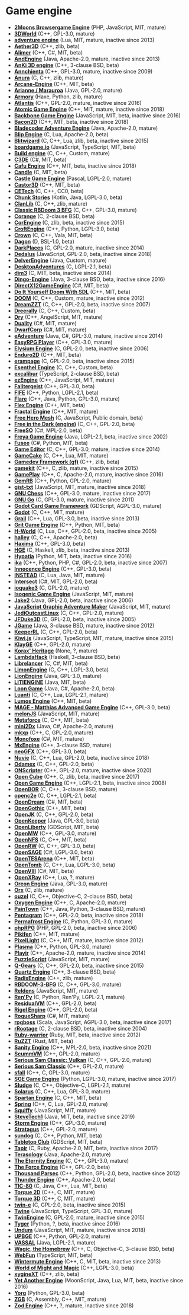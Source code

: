 [comment]: # (autogenerated content, do not edit)
# Game engine

- **[2Moons Browsergame Engine](../2moons_browsergame_engine.md)** (PHP, JavaScript, MIT, mature)
- **[3DWorld](../3dworld.md)** (C++, GPL-3.0, mature)
- **[adventure engine](../adventure_engine.md)** (Lua, MIT, mature, inactive since 2013)
- **[Aether3D](../aether3d.md)** (C++, zlib, beta)
- **[Alimer](../alimer.md)** (C++, C#, MIT, beta)
- **[AndEngine](../andengine.md)** (Java, Apache-2.0, mature, inactive since 2013)
- **[AnKi 3D engine](../anki_3d_engine.md)** (C++, 3-clause BSD, beta)
- **[Annchienta](../annchienta.md)** (C++, GPL-3.0, mature, inactive since 2009)
- **[Anura](../anura.md)** (C, C++, zlib, mature)
- **[Arcane-Engine](../arcane-engine.md)** (C++, MIT, beta)
- **[Arianne / Marauroa](../arianne_marauroa.md)** (Java, GPL-2.0, mature)
- **[Armory](../armory.md)** (Haxe, Python, zlib, mature)
- **[Atlantis](../atlantis.md)** (C++, GPL-2.0, mature, inactive since 2016)
- **[Atomic Game Engine](../atomic_game_engine.md)** (C++, MIT, mature, inactive since 2018)
- **[Backbone Game Engine](../backbone_game_engine.md)** (JavaScript, MIT, beta, inactive since 2016)
- **[Bacon2D](../bacon2d.md)** (C++, MIT, beta, inactive since 2018)
- **[Bladecoder Adventure Engine](../bladecoder_adventure_engine.md)** (Java, Apache-2.0, mature)
- **[Blip Engine](../blip_engine.md)** (C, Lua, Apache-2.0, beta)
- **[Blitwizard](../blitwizard.md)** (C, C++, Lua, zlib, beta, inactive since 2015)
- **[boardgame.io](../boardgameio.md)** (JavaScript, TypeScript, MIT, beta)
- **[Build engine](../build_engine.md)** (C, C++, Custom, mature)
- **[C3DE](../c3de.md)** (C#, MIT, beta)
- **[Cafu Engine](../cafu_engine.md)** (C++, MIT, beta, inactive since 2018)
- **[Candle](../candle.md)** (C, MIT, beta)
- **[Castle Game Engine](../castle_game_engine.md)** (Pascal, LGPL-2.0, mature)
- **[Castor3D](../castor3d.md)** (C++, MIT, beta)
- **[CETech](../cetech.md)** (C, C++, CC0, beta)
- **[Chunk Stories](../chunk_stories.md)** (Kotlin, Java, LGPL-3.0, beta)
- **[ClanLib](../clanlib.md)** (C, C++, zlib, mature)
- **[Classic RBDoom 3 BFG](../classic_rbdoom_3_bfg.md)** (C, C++, GPL-3.0, mature)
- **[Corange](../corange.md)** (C, 2-clause BSD, beta)
- **[CorEngine](../corengine.md)** (C, zlib, beta, inactive since 2015)
- **[CroftEngine](../croftengine.md)** (C++, Python, LGPL-3.0, beta)
- **[Crown](../crown.md)** (C, C++, Vala, MIT, beta)
- **[Dagon](../dagon.md)** (D, BSL-1.0, beta)
- **[DarkPlaces](../darkplaces.md)** (C, GPL-2.0, mature, inactive since 2014)
- **[Dedalus](../dedalus.md)** (JavaScript, GPL-2.0, beta, inactive since 2018)
- **[DelverEngine](../delverengine.md)** (Java, Custom, mature)
- **[DesktopAdventures](../desktopadventures.md)** (C, LGPL-2.1, beta)
- **[dim3](../dim3.md)** (C, MIT, beta, inactive since 2014)
- **[Dingo-Engine](../dingo-engine.md)** (Java, 3-clause BSD, beta, inactive since 2016)
- **[DirectX12GameEngine](../directx12gameengine.md)** (C#, MIT, beta)
- **[Do It Yourself Doom With SDL](../do_it_yourself_doom_with_sdl.md)** (C++, MIT, beta)
- **[DOOM](../doom.md)** (C, C++, Custom, mature, inactive since 2012)
- **[DreamZZT](../dreamzzt.md)** (C, C++, GPL-2.0, beta, inactive since 2007)
- **[Dreerally](../dreerally.md)** (C, C++, Custom, beta)
- **[Dry](../dry.md)** (C++, AngelScript, MIT, mature)
- **[Duality](../duality.md)** (C#, MIT, mature)
- **[DwarfCorp](../dwarfcorp.md)** (C#, MIT, mature)
- **[eAdventure](../eadventure.md)** (Java, C#, GPL-3.0, mature, inactive since 2014)
- **[EasyRPG Player](../easyrpg_player.md)** (C++, GPL-3.0, mature)
- **[Elysium Engine](../elysium_engine.md)** (C, GPL-2.0, beta, inactive since 2006)
- **[Enduro2D](../enduro2d.md)** (C++, MIT, beta)
- **[erampage](../erampage.md)** (C, GPL-2.0, beta, inactive since 2015)
- **[Esenthel Engine](../esenthel_engine.md)** (C, C++, Custom, beta)
- **[excalibur](../excalibur.md)** (TypeScript, 2-clause BSD, beta)
- **[ezEngine](../ezengine.md)** (C++, JavaScript, MIT, mature)
- **[Falltergeist](../falltergeist.md)** (C++, GPL-3.0, beta)
- **[FIFE](../fife.md)** (C++, Python, LGPL-2.1, beta)
- **[Flare](../flare.md)** (C++, Java, Python, GPL-3.0, mature)
- **[Flex Engine](../flex_engine.md)** (C++, MIT, beta)
- **[Fractal Engine](../fractal_engine.md)** (C++, MIT, mature)
- **[Free Hero Mesh](../free_hero_mesh.md)** (C, JavaScript, Public domain, beta)
- **[Free in the Dark (engine)](../free_in_the_dark_engine.md)** (C, C++, GPL-2.0, beta)
- **[FreeSO](../freeso.md)** (C#, MPL-2.0, beta)
- **[Freya Game Engine](../freya_game_engine.md)** (Java, LGPL-2.1, beta, inactive since 2002)
- **[Fusee](../fusee.md)** (C#, Python, MIT, beta)
- **[Game Editor](../game_editor.md)** (C, C++, GPL-3.0, mature, inactive since 2014)
- **[GameCake](../gamecake.md)** (C, C++, Lua, MIT, mature)
- **[Gamedev Framework (gf)](../gamedev_framework_gf.md)** (C++, zlib, beta)
- **[gamekit](../gamekit.md)** (C++, C, zlib, mature, inactive since 2015)
- **[GamePlay](../gameplay3d.md)** (C++, C, Apache-2.0, mature, inactive since 2016)
- **[GemRB](../gemrb.md)** (C++, Python, GPL-2.0, mature)
- **[gist-txt](../gist-txt.md)** (JavaScript, MIT, mature, inactive since 2018)
- **[GNU Chess](../gnu_chess.md)** (C++, GPL-3.0, mature, inactive since 2017)
- **[GNU Go](../gnu_go.md)** (C, GPL-3.0, mature, inactive since 2011)
- **[Godot Card Game Framework](../godot_card_game_framework.md)** (GDScript, AGPL-3.0, mature)
- **[Godot](../godot.md)** (C, C++, MIT, mature)
- **[Grail](../grail.md)** (C++, Lua, GPL-3.0, beta, inactive since 2013)
- **[Grit Game Engine](../grit_game_engine.md)** (C++, Python, MIT, beta)
- **[H-World](../h-world.md)** (C, Lua, C++, GPL-2.0, beta, inactive since 2005)
- **[halley](../halley.md)** (C, C++, Apache-2.0, beta)
- **[Haxima](../haxima.md)** (C++, GPL-3.0, beta)
- **[HGE](../hge.md)** (C, Haskell, zlib, beta, inactive since 2013)
- **[Hypatia](../hypatia.md)** (Python, MIT, beta, inactive since 2016)
- **[ika](../ika.md)** (C++, Python, PHP, C#, GPL-2.0, beta, inactive since 2007)
- **[Innocence Engine](../innocence_engine.md)** (C++, GPL-3.0, beta)
- **[INSTEAD](../instead.md)** (C, Lua, Java, MIT, mature)
- **[Intersect](../intersect.md)** (C#, MIT, GPL-2.0, beta)
- **[ioquake3](../ioquake3.md)** (C, GPL-2.0, mature)
- **[Isogenic Game Engine](../isogenic_game_engine.md)** (JavaScript, MIT, mature)
- **[Jake2](../jake2.md)** (Java, GPL-2.0, beta, inactive since 2006)
- **[JavaScript Graphic Adventure Maker](../javascript_graphic_adventure_maker.md)** (JavaScript, MIT, mature)
- **[JediOutcastLinux](../jedioutcastlinux.md)** (C, C++, GPL-2.0, mature)
- **[JFDuke3D](../jfduke3d.md)** (C, GPL-2.0, beta, inactive since 2005)
- **[JGame](../jgame.md)** (Java, 3-clause BSD, mature, inactive since 2012)
- **[KeeperRL](../keeperrl.md)** (C, C++, GPL-2.0, beta)
- **[Kiwi.js](../kiwijs.md)** (JavaScript, TypeScript, MIT, mature, inactive since 2015)
- **[KlayGE](../klayge.md)** (C++, GPL-2.0, mature)
- **[Korax' Heritage](../korax_heritage.md)** (None, ?, mature)
- **[LambdaHack](../lambdahack.md)** (Haskell, 3-clause BSD, beta)
- **[Librelancer](../librelancer.md)** (C, C#, MIT, beta)
- **[LimonEngine](../limonengine.md)** (C, C++, LGPL-3.0, beta)
- **[LionEngine](../lionengine.md)** (Java, GPL-3.0, mature)
- **[LITIENGINE](../litiengine.md)** (Java, MIT, beta)
- **[Loon Game](../loon_game.md)** (Java, C#, Apache-2.0, beta)
- **[Luanti](../luanti.md)** (C, C++, Lua, LGPL-2.1, mature)
- **[Lumos Engine](../lumos_engine.md)** (C++, MIT, beta)
- **[MAGE - Matthias Advanced Game Engine](../mage-matthias_advanced_game_engine.md)** (C++, GPL-3.0, beta)
- **[melonJS](../melonjs.md)** (JavaScript, MIT, mature)
- **[Metaforce](../metaforce.md)** (C, C++, MIT, beta)
- **[mini2Dx](../mini2dx.md)** (Java, C#, Apache-2.0, mature)
- **[mkxp](../mkxp.md)** (C++, C, GPL-2.0, mature)
- **[Monofoxe](../monofoxe.md)** (C#, MIT, mature)
- **[MxEngine](../mxengine.md)** (C++, 3-clause BSD, mature)
- **[neoGFX](../neogfx.md)** (C++, GPL-3.0, beta)
- **[Nuvie](../nuvie.md)** (C, C++, Lua, GPL-2.0, beta, inactive since 2018)
- **[Odamex](../odamex.md)** (C, C++, GPL-2.0, beta)
- **[ONScripter](../onscripter.md)** (C++, GPL-2.0, mature, inactive since 2020)
- **[Open Cube](../open_cube.md)** (C++, C, zlib, beta, inactive since 2017)
- **[Open Game Engine](../open_game_engine.md)** (C++, LGPL-2.1, beta, inactive since 2008)
- **[OpenBOR](../openbor.md)** (C, C++, 3-clause BSD, mature)
- **[openc2e](../openc2e.md)** (C, C++, LGPL-2.1, beta)
- **[OpenDream](../opendream.md)** (C#, MIT, beta)
- **[OpenGothic](../opengothic.md)** (C++, MIT, beta)
- **[OpenJK](../openjk.md)** (C, C++, GPL-2.0, beta)
- **[OpenKeeper](../openkeeper.md)** (Java, GPL-3.0, beta)
- **[OpenLiberty](../openliberty.md)** (GDScript, MIT, beta)
- **[OpenMW](../openmw.md)** (C++, GPL-3.0, mature)
- **[OpenNFS](../opennfs.md)** (C, C++, MIT, beta)
- **[OpenRW](../openrw.md)** (C, C++, GPL-3.0, beta)
- **[OpenSAGE](../opensage.md)** (C#, LGPL-3.0, beta)
- **[OpenTESArena](../opentesarena.md)** (C++, MIT, beta)
- **[OpenTomb](../opentomb.md)** (C, C++, Lua, LGPL-3.0, beta)
- **[OpenVIII](../openviii.md)** (C#, MIT, beta)
- **[OpenXRay](../openxray.md)** (C++, Lua, ?, mature)
- **[Oreon Engine](../oreon_engine.md)** (Java, GPL-3.0, mature)
- **[Orx](../orx.md)** (C, zlib, mature)
- **[ouzel](../ouzel.md)** (C, C++, Objective-C, 2-clause BSD, beta)
- **[Oxygen Engine](../oxygen_engine.md)** (C++, C, Apache-2.0, mature)
- **[PainTown](../paintown.md)** (C++, Java, Python, 3-clause BSD, mature)
- **[Pentagram](../pentagram.md)** (C++, GPL-2.0, beta, inactive since 2018)
- **[Permafrost Engine](../permafrost_engine.md)** (C, Python, GPL-3.0, mature)
- **[phpRPG](../phprpg.md)** (PHP, GPL-2.0, beta, inactive since 2006)
- **[Pikifen](../pikifen.md)** (C++, MIT, mature)
- **[PixelLight](../pixellight.md)** (C, C++, MIT, mature, inactive since 2012)
- **[Plasma](../plasma.md)** (C++, Python, GPL-3.0, mature)
- **[Playir](../playir.md)** (C++, Apache-2.0, mature, inactive since 2014)
- **[PuzzleScript](../puzzlescript.md)** (JavaScript, MIT, mature)
- **[Q-Gears](../q-gears.md)** (C, C++, GPL-2.0, beta, inactive since 2015)
- **[Quartz Engine](../quartz_engine.md)** (C++, 3-clause BSD, beta)
- **[RadixEngine](../radixengine.md)** (C++, zlib, mature)
- **[RBDOOM-3-BFG](../rbdoom-3-bfg.md)** (C, C++, GPL-3.0, mature)
- **[Reldens](../reldens.md)** (JavaScript, MIT, mature)
- **[Ren'Py](../renpy.md)** (C, Python, Ren'Py, LGPL-2.1, mature)
- **[ResidualVM](../residualvm.md)** (C++, GPL-2.0, beta)
- **[Rigel Engine](../rigel_engine.md)** (C++, GPL-2.0, beta)
- **[RogueSharp](../roguesharp.md)** (C#, MIT, mature)
- **[rpgboss](../rpgboss.md)** (Scala, JavaScript, AGPL-3.0, beta, inactive since 2017)
- **[rRootage](../rrootage.md)** (C, 2-clause BSD, beta, inactive since 2004)
- **[Ruby-warrior](../ruby-warrior.md)** (Ruby, MIT, beta, inactive since 2012)
- **[RuZZT](../ruzzt.md)** (Rust, MIT, beta)
- **[Sanity Engine](../sanity_engine.md)** (C++, MPL-2.0, beta, inactive since 2021)
- **[ScummVM](../scummvm.md)** (C++, GPL-2.0, mature)
- **[Serious Sam Classic: Vulkan](../serious_sam_classic_vulkan.md)** (C, C++, GPL-2.0, mature)
- **[Serious Sam Classic](../serious_sam_classic.md)** (C++, GPL-2.0, mature)
- **[sfall](../sfall.md)** (C++, C, GPL-3.0, mature)
- **[SGE Game Engine](../sge_game_engine.md)** (Python, LGPL-3.0, mature, inactive since 2017)
- **[Sludge](../sludge.md)** (C, C++, Objective-C, LGPL-2.1, mature)
- **[Solarus](../solarus.md)** (C, C++, Lua, GPL-3.0, mature)
- **[Spartan Engine](../spartan_engine.md)** (C, C++, MIT, beta)
- **[Spring](../spring.md)** (C++, C, Lua, GPL-2.0, mature)
- **[Squiffy](../squiffy.md)** (JavaScript, MIT, mature)
- **[SteveTech1](../stevetech1.md)** (Java, MIT, beta, inactive since 2019)
- **[Storm Engine](../storm_engine.md)** (C++, GPL-3.0, mature)
- **[Stratagus](../stratagus.md)** (C++, GPL-2.0, mature)
- **[sundog](../sundog.md)** (C, C++, Python, MIT, beta)
- **[Tabletop Club](../tabletop_club.md)** (GDScript, MIT, beta)
- **[Tapir](../tapir.md)** (C, Ruby, Apache-2.0, MIT, beta, inactive since 2017)
- **[Terasology](../terasology.md)** (Java, Apache-2.0, mature)
- **[The Eternity Engine](../the_eternity_engine.md)** (C, C++, GPL-3.0, mature)
- **[The Force Engine](../the_force_engine.md)** (C++, GPL-2.0, beta)
- **[Thousand Parsec](../thousand_parsec.md)** (C++, Python, GPL-2.0, beta, inactive since 2012)
- **[Thunder Engine](../thunder_engine.md)** (C++, Apache-2.0, beta)
- **[TIC-80](../tic-80.md)** (C, Java, C++, Lua, MIT, beta)
- **[Torque 2D](../torque_2d.md)** (C++, C, MIT, mature)
- **[Torque 3D](../torque_3d.md)** (C++, C, MIT, mature)
- **[twin-e](../twin-e.md)** (C, GPL-2.0, beta, inactive since 2015)
- **[Twine](../twine.md)** (JavaScript, TypeScript, GPL-3.0, mature)
- **[TwinEngine](../twinengine.md)** (C, GPL-2.0, mature, inactive since 2015)
- **[Tyger](../tyger.md)** (Python, ?, beta, inactive since 2016)
- **[Undum](../undum.md)** (JavaScript, MIT, mature, inactive since 2018)
- **[UPBGE](../upbge.md)** (C++, Python, GPL-2.0, mature)
- **[VASSAL](../vassal.md)** (Java, LGPL-2.1, mature)
- **[Wagic, the Homebrew](../wagic_the_homebrew.md)** (C++, C, Objective-C, 3-clause BSD, beta)
- **[WebFun](../webfun.md)** (TypeScript, MIT, beta)
- **[Wintermute Engine](../wintermute_engine.md)** (C++, C, MIT, beta, inactive since 2013)
- **[World of Might and Magic](../world_of_might_and_magic.md)** (C++, LGPL-3.0, beta)
- **[xygineXT](../xyginext.md)** (C++, zlib, beta)
- **[Yet Another Engine](../yet_another_engine.md)** (MoonScript, Java, Lua, MIT, beta, inactive since 2016)
- **[Yorg](../yorg.md)** (Python, GPL-3.0, beta)
- **[ZGB](../zgb.md)** (C, Assembly, C++, MIT, mature)
- **[Zod Engine](../zod_engine.md)** (C++, ?, mature, inactive since 2018)